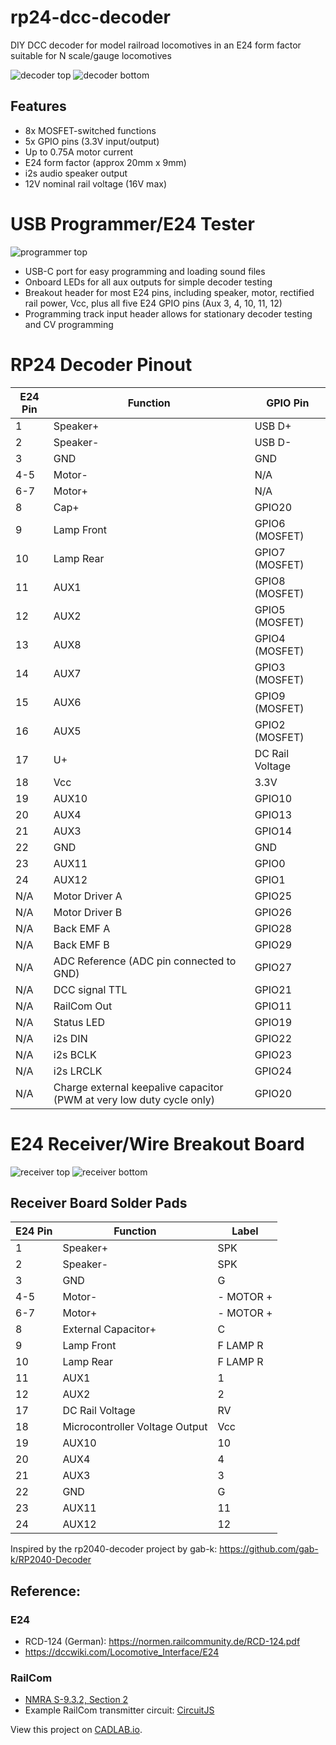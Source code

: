 # rp24-dcc-decoder
DIY DCC decoder for model railroad locomotives in an E24 form factor suitable for N scale/gauge locomotives

![decoder top](images/rp2350-decoder-top.png)
![decoder bottom](images/rp2350-decoder-bottom.png)

## Features
- 8x MOSFET-switched functions
- 5x GPIO pins (3.3V input/output)
- Up to 0.75A motor current
- E24 form factor (approx 20mm x 9mm)
- i2s audio speaker output
- 12V nominal rail voltage (16V max)

# USB Programmer/E24 Tester
![programmer top](images/rp24-usb-tester-top.png)
- USB-C port for easy programming and loading sound files
- Onboard LEDs for all aux outputs for simple decoder testing
- Breakout header for most E24 pins, including speaker, motor, rectified rail power, Vcc, plus all five E24 GPIO pins (Aux 3, 4, 10, 11, 12)
- Programming track input header allows for stationary decoder testing and CV programming

# RP24 Decoder Pinout
| E24 Pin | Function | GPIO Pin |
| --- | --- | --- |
| 1 | Speaker+ | USB D+ |
| 2 | Speaker- | USB D- |
| 3 | GND | GND |
| 4-5 | Motor- | N/A |
| 6-7 | Motor+ | N/A |
| 8 | Cap+ | GPIO20 |
| 9 | Lamp Front | GPIO6 (MOSFET) |
| 10 | Lamp Rear | GPIO7 (MOSFET) |
| 11 | AUX1 | GPIO8 (MOSFET) |
| 12 | AUX2 | GPIO5 (MOSFET) |
| 13 | AUX8 | GPIO4 (MOSFET) |
| 14 | AUX7 | GPIO3 (MOSFET) |
| 15 | AUX6 | GPIO9 (MOSFET) |
| 16 | AUX5 | GPIO2 (MOSFET) |
| 17 | U+ | DC Rail Voltage |
| 18 | Vcc | 3.3V |
| 19 | AUX10 | GPIO10 |
| 20 | AUX4 | GPIO13 |
| 21 | AUX3 | GPIO14 |
| 22 | GND | GND |
| 23 | AUX11 | GPIO0 |
| 24 | AUX12 | GPIO1 |
| N/A | Motor Driver A | GPIO25 |
| N/A | Motor Driver B | GPIO26 |
| N/A | Back EMF A | GPIO28 |
| N/A | Back EMF B | GPIO29 |
| N/A | ADC Reference (ADC pin connected to GND)| GPIO27 |
| N/A | DCC signal TTL | GPIO21 |
| N/A | RailCom Out | GPIO11 |
| N/A | Status LED | GPIO19 |
| N/A | i2s DIN | GPIO22 |
| N/A | i2s BCLK | GPIO23 |
| N/A | i2s LRCLK | GPIO24 |
| N/A | Charge external keepalive capacitor (PWM at very low duty cycle only) | GPIO20 |

# E24 Receiver/Wire Breakout Board
![receiver top](images/e24-receiver-board-top.png)
![receiver bottom](images/e24-receiver-board-bottom.png)

## Receiver Board Solder Pads
| E24 Pin | Function | Label |
| --- | --- | --- |
| 1 | Speaker+ | SPK |
| 2 | Speaker- | SPK |
| 3 | GND | G |
| 4-5 | Motor- | - MOTOR + |
| 6-7 | Motor+ | - MOTOR + |
| 8 | External Capacitor+ | C |
| 9 | Lamp Front | F LAMP R |
| 10 | Lamp Rear | F LAMP R |
| 11 | AUX1 | 1 |
| 12 | AUX2 | 2 |
| 17 | DC Rail Voltage | RV |
| 18 | Microcontroller Voltage Output | Vcc |
| 19 | AUX10 | 10 |
| 20 | AUX4 | 4 |
| 21 | AUX3 | 3 |
| 22 | GND | G |
| 23 | AUX11 | 11 |
| 24 | AUX12 | 12 |

Inspired by the rp2040-decoder project by gab-k: https://github.com/gab-k/RP2040-Decoder

## Reference:
### E24
- RCD-124 (German): https://normen.railcommunity.de/RCD-124.pdf
- https://dccwiki.com/Locomotive_Interface/E24
### RailCom
- [NMRA S-9.3.2, Section 2](https://www.nmra.org/sites/default/files/s-9.3.2_2012_12_10.pdf)
- Example RailCom transmitter circuit: [CircuitJS](https://www.falstad.com/circuit/circuitjs.html?ctz=CQAgjCAMB0l3BWcMBMcUHYMGZIA4UA2ATmIxAUgoqoQFMBaMMAKABdkUAWEFbkYoSp8eVJr2h9CKBIS6E8kQrgyRsjPCAYZJM4vgxCU2E90bNecEABM6AMwCGAVwA2bdgMO8MKTj0y+YhDY0GB4XAgmkFwoYAhg0sRaKLrSsvKKypCq6gyaaFS2jq7uAE5+4EIVIlC8KCzlgsI+IHiC3oEgCnAsAEoVzL5gkPxcmlRUXFQh2LUT0Ageg9MIQ2E82Ku1EDDZxG1cU-FywwhJMMwI8iRoMXKr8paF9s5uSyMbW2SEIJudO7AMPtiIc0DIwAVsD9hFYiq8yhU-uAIStOt1ICwAMqtdoBECGfItKgQRwuADOdFq9QA5viFLw8JoCb8oXMWLTmOFfvTOTwphMoCxsKoKvIeMsQGLfmyAO7VfjDfgyaEsOVNXhTARVPEYtXalrfDqCuWK8UQrXE826i2VKjqtDjVU2wZ0zQu63Ml3M5XG6qMxFba2GqGaQ3831hqymyVWa3R8PRpFx9Ysn4Q7C+Ewqk3GTOs9O+KVB81S4jmrMR8us4OsuO5yVyZFoBuiJ3xxtlwuNjHC4kfJsDKqzCZO9UusdVDFAA)

View this project on [CADLAB.io](https://cadlab.io/project/28797). 